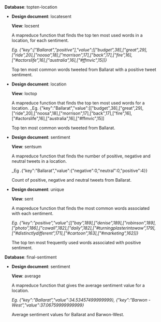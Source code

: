 **Database**: topten-location

- **Design document**: locatesent

	**View**: locsent

	A mapreduce function that finds the top ten most used words in a location, for each sentiment. 

	_Eg. {"key":["Ballarat","positive"],"value":[["budget",38],["great",29],["ride",20],["noosa",18],["morrison",17],["back",17],["fire",16],["#actorslife",16],["australia",16],["#ffmvic",15]]}_ 

	Top ten most common words tweeted from Ballarat with a positive tweet sentiment.



- **Design document**: location

	**View**: loctop

	A mapreduce function that finds the top ten most used words for a location.
	_Eg. {"key":"Ballarat","value":[["budget",38],["great",29],["ride",20],["noosa",18],["morrison",17],["back",17],["fire",16],["#actorslife",16],["australia",16],["#ffmvic",15]]
	
	Top ten most common words tweeted from Ballarat.



- **Design document**: sentiment

	**View**: sentsum

	A mapreduce function that finds the number of positive, negative and neutral tweets in a location.

	_Eg .{"key":"Ballarat","value":{"negative":0,"neutral":0,"positive":4}}
	
	Count of positive, negative and neutral tweets from Ballarat.



- **Design document**: unique

	**View**: sent

	A mapreduce function that finds the most common words associated with each sentiment.

	_Eg. {"key":"positive","value":[["bay",189],["denise",189],["robinson",189],["photo",186],["cowall",182],["daily",182],["#turningplasterintowow",179],["#distinctlydifferent",171],["#cartoon",163],["#marketing",162]]}_

	The top ten most frequently used words associated with positive sentiment.



**Database**: final-sentiment

- **Design document**: sentiment

	**View**: average

	A mapreduce function that gives the average sentiment value for a location.

	_Eg. {"key":"Ballarat","value":34.53457499999999},
{"key":"Barwon - West","value":37.06759999999999}_

	Average sentiment values for Ballarat and Barwon-West.
